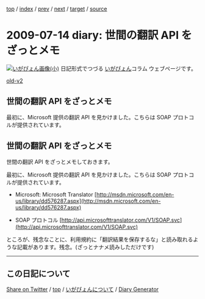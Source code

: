 [top](../index.html) 
 / [index](index.html) 
 / [prev](ig090712.html) 
 / [next](ig090719.html) 
 / [target](https://igapyon.github.io/diary/2009/ig090714.html) 
 / [source](https://github.com/igapyon/diary/blob/gh-pages/2009/ig090714.src.md) 

2009-07-14 diary: 世間の翻訳 API をざっとメモ
=====================================================================================================
[![いがぴょん画像(小)](https://igapyon.github.io/diary/images/iga200306s.jpg "いがぴょん")](https://igapyon.github.io/diary/memo/memoigapyon.html) 日記形式でつづる [いがぴょん](https://igapyon.github.io/diary/memo/memoigapyon.html)コラム ウェブページです。

[old-v2](ig090714-orig.html)

## 世間の翻訳 API をざっとメモ

最初に、Microsoft 提供の翻訳 API を見かけました。こちらは SOAP プロトコルが提供されています。


## 世間の翻訳 API をざっとメモ

世間の翻訳 API をざっとメモしておきます。

最初に、Microsoft 提供の翻訳 API を見かけました。こちらは SOAP プロトコルが提供されています。

* Microsoft: Microsoft Translator
  [http://msdn.microsoft.com/en-us/library/dd576287.aspx](http://msdn.microsoft.com/en-us/library/dd576287.aspx)
  
* SOAP プロトコル
  [http://api.microsofttranslator.com/V1/SOAP.svc](http://api.microsofttranslator.com/V1/SOAP.svc)

ところが、残念なことに、利用規約に「翻訳結果を保存するな」と読み取れるような記載があります。残念。(ざっとナナメ読みしただけです)


----------------------------------------------------------------------------------------------------

## この日記について

[Share on Twitter](https://twitter.com/intent/tweet?hashtags=igapyon%2Cdiary%2C%E3%81%84%E3%81%8C%E3%81%B4%E3%82%87%E3%82%93&text=%E4%B8%96%E9%96%93%E3%81%AE%E7%BF%BB%E8%A8%B3+API+%E3%82%92%E3%81%96%E3%81%A3%E3%81%A8%E3%83%A1%E3%83%A2&url=https%3A%2F%2Figapyon.github.io%2Fdiary%2F2009%2Fig090714.html) / [top](../index.html) / [いがぴょんについて](https://igapyon.github.io/diary/memo/memoigapyon.html) / [Diary Generator](https://github.com/igapyon/igapyonv3)
